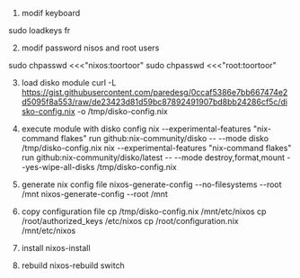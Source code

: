 1. modif keyboard

sudo loadkeys fr

2. modif password nisos and root users

sudo chpasswd <<<"nixos:toortoor"
sudo chpasswd <<<"root:toortoor"

3. load disko module 
curl -L https://gist.githubusercontent.com/paredesg/0ccaf5386e7bb667474e2d5095f8a553/raw/de23423d81d59bc87892491907bd8bb24286cf5c/disko-config.nix -o /tmp/disko-config.nix

4. execute module with disko config 
nix --experimental-features "nix-command flakes" run github:nix-community/disko -- --mode disko /tmp/disko-config.nix
nix --experimental-features "nix-command flakes" run github:nix-community/disko/latest -- --mode destroy,format,mount --yes-wipe-all-disks /tmp/disko-config.nix

5. generate nix config file
nixos-generate-config --no-filesystems --root /mnt
nixos-generate-config --root /mnt


6. copy configuration file
cp /tmp/disko-config.nix /mnt/etc/nixos
cp /root/authorized_keys /etc/nixos
cp /root/configuration.nix /mnt/etc/nixos 


7. install
nixos-install


8. rebuild
nixos-rebuild switch